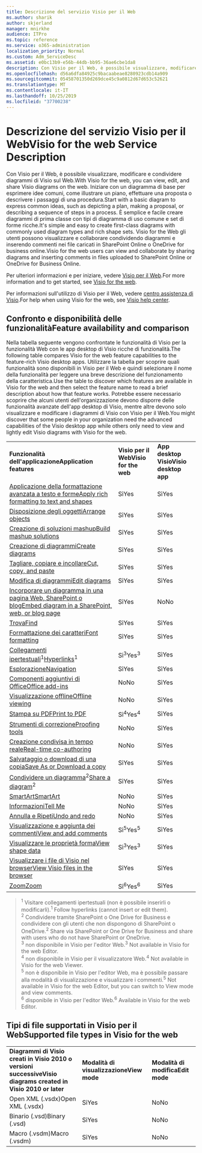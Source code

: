 ```yaml
---
title: Descrizione del servizio Visio per il Web
ms.author: sharik
author: skjerland
manager: mnirkhe
audience: ITPro
ms.topic: reference
ms.service: o365-administration
localization_priority: Normal
ms.custom: Adm_ServiceDesc
ms.assetid: e0bc13b9-e56b-44db-bb95-36ae6cbe1da8
description: Con Visio per il Web, è possibile visualizzare, modificare e condividere diagrammi di Visio sul Web.
ms.openlocfilehash: d56a6dfa84925c9bacaabeae8280923cdb14a909
ms.sourcegitcommit: 05458701350d269dce45c9a0812d67d653c52621
ms.translationtype: MT
ms.contentlocale: it-IT
ms.lasthandoff: 10/25/2019
ms.locfileid: "37700238"
---
```

# <a name="visio-for-the-web-service-description"></a><span data-ttu-id="01a94-103">Descrizione del servizio Visio per il Web</span><span class="sxs-lookup"><span data-stu-id="01a94-103">Visio for the web Service Description</span></span>

<span data-ttu-id="01a94-104">Con Visio per il Web, è possibile visualizzare, modificare e condividere diagrammi di Visio sul Web.</span><span class="sxs-lookup"><span data-stu-id="01a94-104">With Visio for the web, you can view, edit, and share Visio diagrams on the web.</span></span> <span data-ttu-id="01a94-105">Iniziare con un diagramma di base per esprimere idee comuni, come illustrare un piano, effettuare una proposta o descrivere i passaggi di una procedura.</span><span class="sxs-lookup"><span data-stu-id="01a94-105">Start with a basic diagram to express common ideas, such as depicting a plan, making a proposal, or describing a sequence of steps in a process.</span></span> <span data-ttu-id="01a94-106">È semplice e facile creare diagrammi di prima classe con tipi di diagramma di uso comune e set di forme ricche.</span><span class="sxs-lookup"><span data-stu-id="01a94-106">It's simple and easy to create first-class diagrams with commonly used diagram types and rich shape sets.</span></span> <span data-ttu-id="01a94-107">Visio for the Web gli utenti possono visualizzare e collaborare condividendo diagrammi e inserendo commenti nei file caricati in SharePoint Online o OneDrive for business online.</span><span class="sxs-lookup"><span data-stu-id="01a94-107">Visio for the web users can view and collaborate by sharing diagrams and inserting comments in files uploaded to SharePoint Online or OneDrive for Business Online.</span></span>
  
<span data-ttu-id="01a94-108">Per ulteriori informazioni e per iniziare, vedere [Visio per il Web](https://products.office.com/en-US/visio/visio-online).</span><span class="sxs-lookup"><span data-stu-id="01a94-108">For more information and to get started, see [Visio for the web](https://products.office.com/en-US/visio/visio-online).</span></span>
  
<span data-ttu-id="01a94-109">Per informazioni sull'utilizzo di Visio per il Web, vedere [centro assistenza di Visio](https://support.office.com/visio).</span><span class="sxs-lookup"><span data-stu-id="01a94-109">For help when using Visio for the web, see [Visio help center](https://support.office.com/visio).</span></span>
  
## <a name="feature-availability-and-comparison"></a><span data-ttu-id="01a94-110">Confronto e disponibilità delle funzionalità</span><span class="sxs-lookup"><span data-stu-id="01a94-110">Feature availability and comparison</span></span>

<span data-ttu-id="01a94-111">Nella tabella seguente vengono confrontate le funzionalità di Visio per la funzionalità Web con le app desktop di Visio ricche di funzionalità.</span><span class="sxs-lookup"><span data-stu-id="01a94-111">The following table compares Visio for the web feature capabilities to the feature-rich Visio desktop apps.</span></span> <span data-ttu-id="01a94-112">Utilizzare la tabella per scoprire quali funzionalità sono disponibili in Visio per il Web e quindi selezionare il nome della funzionalità per leggere una breve descrizione del funzionamento della caratteristica.</span><span class="sxs-lookup"><span data-stu-id="01a94-112">Use the table to discover which features are available in Visio for the web and then select the feature name to read a brief description about how that feature works.</span></span> <span data-ttu-id="01a94-113">Potrebbe essere necessario scoprire che alcuni utenti dell'organizzazione devono disporre delle funzionalità avanzate dell'app desktop di Visio, mentre altre devono solo visualizzare e modificare i diagrammi di Visio con Visio per il Web.</span><span class="sxs-lookup"><span data-stu-id="01a94-113">You might discover that some people in your organization need the advanced capabilities of the Visio desktop app while others only need to view and lightly edit Visio diagrams with Visio for the web.</span></span> 
  
||||
|:-----|:-----|:-----|
|<span data-ttu-id="01a94-114">**Funzionalità dell'applicazione**</span><span class="sxs-lookup"><span data-stu-id="01a94-114">**Application features**</span></span> <br/> |<span data-ttu-id="01a94-115">**Visio per il Web**</span><span class="sxs-lookup"><span data-stu-id="01a94-115">**Visio for the web**</span></span> <br/> |<span data-ttu-id="01a94-116">**App desktop Visio**</span><span class="sxs-lookup"><span data-stu-id="01a94-116">**Visio desktop app**</span></span> <br/> |
|[<span data-ttu-id="01a94-117">Applicazione della formattazione avanzata a testo e forme</span><span class="sxs-lookup"><span data-stu-id="01a94-117">Apply rich formatting to text and shapes</span></span>](visio-online.md#apply-rich-formatting-to-text-and-shapes) <br/> |<span data-ttu-id="01a94-118">Sì</span><span class="sxs-lookup"><span data-stu-id="01a94-118">Yes</span></span>  <br/> |<span data-ttu-id="01a94-119">Sì</span><span class="sxs-lookup"><span data-stu-id="01a94-119">Yes</span></span>  <br/> |
|[<span data-ttu-id="01a94-120">Disposizione degli oggetti</span><span class="sxs-lookup"><span data-stu-id="01a94-120">Arrange objects</span></span>](visio-online.md#arrange-objects) <br/> |<span data-ttu-id="01a94-121">Sì</span><span class="sxs-lookup"><span data-stu-id="01a94-121">Yes</span></span>  <br/> |<span data-ttu-id="01a94-122">Sì</span><span class="sxs-lookup"><span data-stu-id="01a94-122">Yes</span></span>  <br/> |
|[<span data-ttu-id="01a94-123">Creazione di soluzioni mashup</span><span class="sxs-lookup"><span data-stu-id="01a94-123">Build mashup solutions</span></span>](visio-online.md#build-mashup-solutions) <br/> |<span data-ttu-id="01a94-124">Sì</span><span class="sxs-lookup"><span data-stu-id="01a94-124">Yes</span></span>  <br/> |<span data-ttu-id="01a94-125">Sì</span><span class="sxs-lookup"><span data-stu-id="01a94-125">Yes</span></span>  <br/> |
|[<span data-ttu-id="01a94-126">Creazione di diagrammi</span><span class="sxs-lookup"><span data-stu-id="01a94-126">Create diagrams</span></span>](visio-online.md#create-diagrams) <br/> |<span data-ttu-id="01a94-127">Sì</span><span class="sxs-lookup"><span data-stu-id="01a94-127">Yes</span></span>  <br/> |<span data-ttu-id="01a94-128">Sì</span><span class="sxs-lookup"><span data-stu-id="01a94-128">Yes</span></span>  <br/> |
|[<span data-ttu-id="01a94-129">Tagliare, copiare e incollare</span><span class="sxs-lookup"><span data-stu-id="01a94-129">Cut, copy, and paste</span></span>](visio-online.md#cut-copy-and-paste) <br/> |<span data-ttu-id="01a94-130">Sì</span><span class="sxs-lookup"><span data-stu-id="01a94-130">Yes</span></span>  <br/> |<span data-ttu-id="01a94-131">Sì</span><span class="sxs-lookup"><span data-stu-id="01a94-131">Yes</span></span>  <br/> |
|[<span data-ttu-id="01a94-132">Modifica di diagrammi</span><span class="sxs-lookup"><span data-stu-id="01a94-132">Edit diagrams</span></span>](visio-online.md#edit-diagrams) <br/> |<span data-ttu-id="01a94-133">Sì</span><span class="sxs-lookup"><span data-stu-id="01a94-133">Yes</span></span>  <br/> |<span data-ttu-id="01a94-134">Sì</span><span class="sxs-lookup"><span data-stu-id="01a94-134">Yes</span></span>  <br/> |
|[<span data-ttu-id="01a94-135">Incorporare un diagramma in una pagina Web, SharePoint o blog</span><span class="sxs-lookup"><span data-stu-id="01a94-135">Embed diagram in a SharePoint, web, or blog page</span></span>](visio-online.md#embed-diagram-in-a-sharepoint-web-or-blog-page) <br/> |<span data-ttu-id="01a94-136">Sì</span><span class="sxs-lookup"><span data-stu-id="01a94-136">Yes</span></span>  <br/> |<span data-ttu-id="01a94-137">No</span><span class="sxs-lookup"><span data-stu-id="01a94-137">No</span></span>  <br/> |
|[<span data-ttu-id="01a94-138">Trova</span><span class="sxs-lookup"><span data-stu-id="01a94-138">Find</span></span>](visio-online.md#find) <br/> |<span data-ttu-id="01a94-139">Sì</span><span class="sxs-lookup"><span data-stu-id="01a94-139">Yes</span></span>  <br/> |<span data-ttu-id="01a94-140">Sì</span><span class="sxs-lookup"><span data-stu-id="01a94-140">Yes</span></span>  <br/> |
|[<span data-ttu-id="01a94-141">Formattazione dei caratteri</span><span class="sxs-lookup"><span data-stu-id="01a94-141">Font formatting</span></span>](visio-online.md#font-formatting) <br/> |<span data-ttu-id="01a94-142">Sì</span><span class="sxs-lookup"><span data-stu-id="01a94-142">Yes</span></span>  <br/> |<span data-ttu-id="01a94-143">Sì</span><span class="sxs-lookup"><span data-stu-id="01a94-143">Yes</span></span>  <br/> |
|<span data-ttu-id="01a94-144">[Collegamenti ipertestuali](visio-online.md#hyperlinks)<sup>1</sup></span><span class="sxs-lookup"><span data-stu-id="01a94-144">[Hyperlinks](visio-online.md#hyperlinks)<sup>1</sup></span></span> <br/> |<span data-ttu-id="01a94-145">Sì<sup>3</sup></span><span class="sxs-lookup"><span data-stu-id="01a94-145">Yes<sup>3</sup></span></span> <br/> |<span data-ttu-id="01a94-146">Sì</span><span class="sxs-lookup"><span data-stu-id="01a94-146">Yes</span></span>  <br/> |
|[<span data-ttu-id="01a94-147">Esplorazione</span><span class="sxs-lookup"><span data-stu-id="01a94-147">Navigation</span></span>](visio-online.md#navigation) <br/> |<span data-ttu-id="01a94-148">Sì</span><span class="sxs-lookup"><span data-stu-id="01a94-148">Yes</span></span>  <br/> |<span data-ttu-id="01a94-149">Sì</span><span class="sxs-lookup"><span data-stu-id="01a94-149">Yes</span></span>  <br/> |
|[<span data-ttu-id="01a94-150">Componenti aggiuntivi di Office</span><span class="sxs-lookup"><span data-stu-id="01a94-150">Office add-ins</span></span>](visio-online.md#office-add-ins) <br/> |<span data-ttu-id="01a94-151">No</span><span class="sxs-lookup"><span data-stu-id="01a94-151">No</span></span>  <br/> |<span data-ttu-id="01a94-152">Sì</span><span class="sxs-lookup"><span data-stu-id="01a94-152">Yes</span></span>  <br/> |
|[<span data-ttu-id="01a94-153">Visualizzazione offline</span><span class="sxs-lookup"><span data-stu-id="01a94-153">Offline viewing</span></span>](visio-online.md#offline-viewing) <br/> |<span data-ttu-id="01a94-154">No</span><span class="sxs-lookup"><span data-stu-id="01a94-154">No</span></span>  <br/> |<span data-ttu-id="01a94-155">Sì</span><span class="sxs-lookup"><span data-stu-id="01a94-155">Yes</span></span>  <br/> |
|[<span data-ttu-id="01a94-156">Stampa su PDF</span><span class="sxs-lookup"><span data-stu-id="01a94-156">Print to PDF</span></span>](visio-online.md#print-to-pdf) <br/> |<span data-ttu-id="01a94-157">Sì<sup>4</sup></span><span class="sxs-lookup"><span data-stu-id="01a94-157">Yes<sup>4</sup></span></span> <br/> |<span data-ttu-id="01a94-158">Sì</span><span class="sxs-lookup"><span data-stu-id="01a94-158">Yes</span></span>  <br/> |
|[<span data-ttu-id="01a94-159">Strumenti di correzione</span><span class="sxs-lookup"><span data-stu-id="01a94-159">Proofing tools</span></span>](visio-online.md#proofing-tools) <br/> |<span data-ttu-id="01a94-160">No</span><span class="sxs-lookup"><span data-stu-id="01a94-160">No</span></span>  <br/> |<span data-ttu-id="01a94-161">Sì</span><span class="sxs-lookup"><span data-stu-id="01a94-161">Yes</span></span>  <br/> |
|[<span data-ttu-id="01a94-162">Creazione condivisa in tempo reale</span><span class="sxs-lookup"><span data-stu-id="01a94-162">Real-time co-authoring</span></span>](visio-online.md#real-time-co-authoring) <br/> |<span data-ttu-id="01a94-163">No</span><span class="sxs-lookup"><span data-stu-id="01a94-163">No</span></span>  <br/> |<span data-ttu-id="01a94-164">Sì</span><span class="sxs-lookup"><span data-stu-id="01a94-164">Yes</span></span>  <br/> |
|[<span data-ttu-id="01a94-165">Salvataggio o download di una copia</span><span class="sxs-lookup"><span data-stu-id="01a94-165">Save As or Download a copy</span></span>](visio-online.md#save-as-or-download-a-copy) <br/> |<span data-ttu-id="01a94-166">Sì</span><span class="sxs-lookup"><span data-stu-id="01a94-166">Yes</span></span>  <br/> |<span data-ttu-id="01a94-167">Sì</span><span class="sxs-lookup"><span data-stu-id="01a94-167">Yes</span></span>  <br/> |
|<span data-ttu-id="01a94-168">[Condividere un diagramma](visio-online.md#share-a-diagram)<sup>2</sup></span><span class="sxs-lookup"><span data-stu-id="01a94-168">[Share a diagram](visio-online.md#share-a-diagram)<sup>2</sup></span></span> <br/> |<span data-ttu-id="01a94-169">Sì</span><span class="sxs-lookup"><span data-stu-id="01a94-169">Yes</span></span>  <br/> |<span data-ttu-id="01a94-170">Sì</span><span class="sxs-lookup"><span data-stu-id="01a94-170">Yes</span></span>  <br/> |
|[<span data-ttu-id="01a94-171">SmartArt</span><span class="sxs-lookup"><span data-stu-id="01a94-171">SmartArt</span></span>](visio-online.md#smartart) <br/> |<span data-ttu-id="01a94-172">No</span><span class="sxs-lookup"><span data-stu-id="01a94-172">No</span></span>  <br/> |<span data-ttu-id="01a94-173">Sì</span><span class="sxs-lookup"><span data-stu-id="01a94-173">Yes</span></span>  <br/> |
|[<span data-ttu-id="01a94-174">Informazioni</span><span class="sxs-lookup"><span data-stu-id="01a94-174">Tell Me</span></span>](visio-online.md#tell-me) <br/> |<span data-ttu-id="01a94-175">No</span><span class="sxs-lookup"><span data-stu-id="01a94-175">No</span></span>  <br/> |<span data-ttu-id="01a94-176">Sì</span><span class="sxs-lookup"><span data-stu-id="01a94-176">Yes</span></span>  <br/> |
|[<span data-ttu-id="01a94-177">Annulla e Ripeti</span><span class="sxs-lookup"><span data-stu-id="01a94-177">Undo and redo</span></span>](visio-online.md#undo-and-redo) <br/> |<span data-ttu-id="01a94-178">No</span><span class="sxs-lookup"><span data-stu-id="01a94-178">No</span></span>  <br/> |<span data-ttu-id="01a94-179">Sì</span><span class="sxs-lookup"><span data-stu-id="01a94-179">Yes</span></span>  <br/> |
|[<span data-ttu-id="01a94-180">Visualizzazione e aggiunta dei commenti</span><span class="sxs-lookup"><span data-stu-id="01a94-180">View and add comments</span></span>](visio-online.md#view-and-add-comments) <br/> |<span data-ttu-id="01a94-181">Sì<sup>5</sup></span><span class="sxs-lookup"><span data-stu-id="01a94-181">Yes<sup>5</sup></span></span> <br/> |<span data-ttu-id="01a94-182">Sì</span><span class="sxs-lookup"><span data-stu-id="01a94-182">Yes</span></span>  <br/> |
|[<span data-ttu-id="01a94-183">Visualizzare le proprietà forma</span><span class="sxs-lookup"><span data-stu-id="01a94-183">View shape data</span></span>](visio-online.md#view-shape-data) <br/> |<span data-ttu-id="01a94-184">Sì<sup>3</sup></span><span class="sxs-lookup"><span data-stu-id="01a94-184">Yes<sup>3</sup></span></span> <br/> |<span data-ttu-id="01a94-185">Sì</span><span class="sxs-lookup"><span data-stu-id="01a94-185">Yes</span></span>  <br/> |
|[<span data-ttu-id="01a94-186">Visualizzare i file di Visio nel browser</span><span class="sxs-lookup"><span data-stu-id="01a94-186">View Visio files in the browser</span></span>](visio-online.md#view-visio-files-in-the-browser) <br/> |<span data-ttu-id="01a94-187">Sì</span><span class="sxs-lookup"><span data-stu-id="01a94-187">Yes</span></span>  <br/> |<span data-ttu-id="01a94-188">Sì</span><span class="sxs-lookup"><span data-stu-id="01a94-188">Yes</span></span>  <br/> |
|[<span data-ttu-id="01a94-189">Zoom</span><span class="sxs-lookup"><span data-stu-id="01a94-189">Zoom</span></span>](visio-online.md#zoom) <br/> |<span data-ttu-id="01a94-190">Sì<sup>6</sup></span><span class="sxs-lookup"><span data-stu-id="01a94-190">Yes<sup>6</sup></span></span> <br/> |<span data-ttu-id="01a94-191">Sì</span><span class="sxs-lookup"><span data-stu-id="01a94-191">Yes</span></span>  <br/> |
   
> <span data-ttu-id="01a94-192"><sup>1</sup> Visitare collegamenti ipertestuali (non è possibile inserirli o modificarli).</span><span class="sxs-lookup"><span data-stu-id="01a94-192"><sup>1</sup> Follow hyperlinks (cannot insert or edit them).</span></span> 
<br/><span data-ttu-id="01a94-193"><sup>2</sup> Condividere tramite SharePoint o One Drive for Business e condividere con gli utenti che non dispongono di SharePoint o OneDrive.</span><span class="sxs-lookup"><span data-stu-id="01a94-193"><sup>2</sup> Share via SharePoint or One Drive for Business and share with users who do not have SharePoint or OneDrive.</span></span> 
<br/> <span data-ttu-id="01a94-194"><sup>3</sup> non disponibile in Visio per l'editor Web.</span><span class="sxs-lookup"><span data-stu-id="01a94-194"><sup>3</sup> Not available in Visio for the web Editor.</span></span>
<br/><span data-ttu-id="01a94-195"><sup>4</sup> non disponibile in Visio per il visualizzatore Web.</span><span class="sxs-lookup"><span data-stu-id="01a94-195"><sup>4</sup> Not available in Visio for the web Viewer.</span></span> 
<br/><span data-ttu-id="01a94-196"><sup>5</sup> non è disponibile in Visio per l'editor Web, ma è possibile passare alla modalità di visualizzazione e visualizzare i commenti.</span><span class="sxs-lookup"><span data-stu-id="01a94-196"><sup>5</sup> Not available in Visio for the web Editor, but you can switch to View mode and view comments.</span></span> 
<br/><span data-ttu-id="01a94-197"><sup>6</sup> disponibile in Visio per l'editor Web.</span><span class="sxs-lookup"><span data-stu-id="01a94-197"><sup>6</sup> Available in Visio for the web Editor.</span></span> 
  
## <a name="supported-file-types-in-visio-for-the-web"></a><span data-ttu-id="01a94-198">Tipi di file supportati in Visio per il Web</span><span class="sxs-lookup"><span data-stu-id="01a94-198">Supported file types in Visio for the web</span></span>

||||
|:-----|:-----|:-----|
|<span data-ttu-id="01a94-199">**Diagrammi di Visio creati in Visio 2010 o versioni successive**</span><span class="sxs-lookup"><span data-stu-id="01a94-199">**Visio diagrams created in Visio 2010 or later**</span></span> <br/> |<span data-ttu-id="01a94-200">**Modalità di visualizzazione**</span><span class="sxs-lookup"><span data-stu-id="01a94-200">**View mode**</span></span> <br/> |<span data-ttu-id="01a94-201">**Modalità di modifica**</span><span class="sxs-lookup"><span data-stu-id="01a94-201">**Edit mode**</span></span> <br/> |
|<span data-ttu-id="01a94-202">Open XML (.vsdx)</span><span class="sxs-lookup"><span data-stu-id="01a94-202">Open XML (.vsdx)</span></span>  <br/> |<span data-ttu-id="01a94-203">Sì</span><span class="sxs-lookup"><span data-stu-id="01a94-203">Yes</span></span>  <br/> |<span data-ttu-id="01a94-204">No</span><span class="sxs-lookup"><span data-stu-id="01a94-204">No</span></span>  <br/> |
|<span data-ttu-id="01a94-205">Binario (.vsd)</span><span class="sxs-lookup"><span data-stu-id="01a94-205">Binary (.vsd)</span></span>  <br/> |<span data-ttu-id="01a94-206">Sì</span><span class="sxs-lookup"><span data-stu-id="01a94-206">Yes</span></span>  <br/> |<span data-ttu-id="01a94-207">No</span><span class="sxs-lookup"><span data-stu-id="01a94-207">No</span></span>  <br/> |
|<span data-ttu-id="01a94-208">Macro (.vsdm)</span><span class="sxs-lookup"><span data-stu-id="01a94-208">Macro (.vsdm)</span></span>  <br/> |<span data-ttu-id="01a94-209">Sì</span><span class="sxs-lookup"><span data-stu-id="01a94-209">Yes</span></span>  <br/> |<span data-ttu-id="01a94-210">No</span><span class="sxs-lookup"><span data-stu-id="01a94-210">No</span></span>  <br/> |
   

